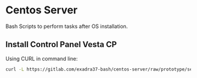 # Centos Server

Bash Scripts to perform tasks after OS installation.

## Install Control Panel Vesta CP

Using CURL in command line:

```bash
curl -L https://gitlab.com/exadra37-bash/centos-server/raw/prototype/self-installer.sh | bash -s "centos7/after-install.sh" "packages/vestacp/install-vestacp.sh"
```
